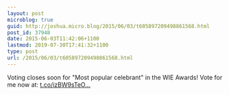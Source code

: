 ```yaml
---
layout: post
microblog: true
guid: http://joshua.micro.blog/2015/06/03/t605897209498861568.html
post_id: 37948
date: 2015-06-03T11:42:06+1100
lastmod: 2019-07-30T17:41:32+1100
type: post
url: /2015/06/03/t605897209498861568.html
---
```

Voting closes soon for "Most popular celebrant" in the WIE Awards! Vote for me now at: [t.co/izBW9sTeO...](http://t.co/izBW9sTeOY)
